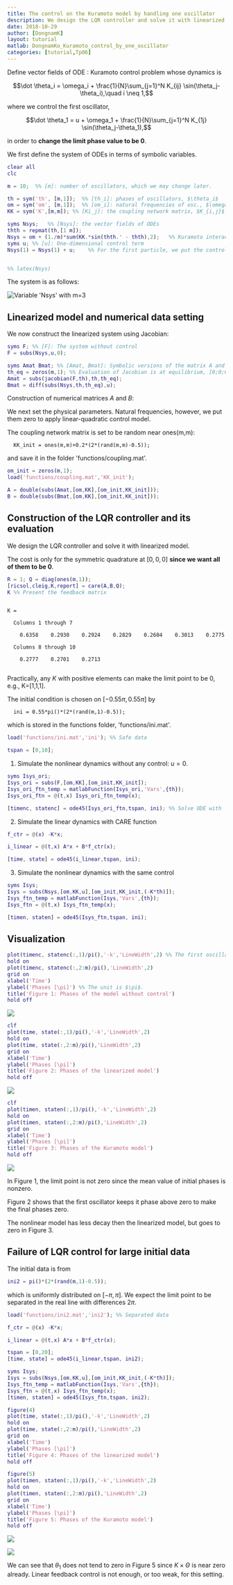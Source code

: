 ```yaml
---
title: The control on the Kuramoto model by handling one oscillator
description: We design the LQR controller and solve it with linearized model.
date: 2018-10-29
author: [DongnamK]
layout: tutorial
matlab: DongnamKo_Kuramoto_control_by_one_oscillator
categories: [tutorial,Tp06]
---
```


Define vector fields of ODE : Kuramoto control problem whose dynamics is


$$\dot \theta_i = \omega_i + \frac{1}{N}\sum_{j=1}^N K_{ij} \sin(\theta_j-\theta_i),\quad i \neq 1,$$


where we control the first oscillator,


$$\dot \theta_1 = u + \omega_1 + \frac{1}{N}\sum_{j=1}^N K_{1j} \sin(\theta_j-\theta_1),$$


in order to **change the limit phase value to be 0**.


We first define the system of ODEs in terms of symbolic variables.

```matlab
clear all
clc

m = 10;  %% [m]: number of oscillators, which we may change later.

th = sym('th', [m,1]);  %% [th_i]: phases of oscillators, $\theta_i$
om = sym('om', [m,1]);  %% [om_i]: natural frequencies of osc., $\omega_i$
KK = sym('K',[m,m]); %% [Ki_j]: the coupling network matrix, $K_{i,j}$

syms Nsys;   %% [Nsys]: the vector fields of ODEs
thth = repmat(th,[1 m]);
Nsys = om + (1./m)*sum(KK.*sin(thth.' - thth),2);   %% Kuramoto interaction terms
syms u; %% [u]: One-dimensional control term
Nsys(1) = Nsys(1) + u;    %% For the first particle, we put the control term


%% latex(Nsys)
```


The system is as follows:


![Variable 'Nsys' with $m=3$]({{site.url}}/{{site.baseurl}}/assets/imgs/Tp06/P0009-Dongnam/Nsys.png)

## Linearized model and numerical data setting


We now construct the linearized system using Jacobian:

```matlab
syms F; %% [F]: The system without control
F = subs(Nsys,u,0);

syms Amat Bmat; %% [Amat, Bmat]: Symbolic versions of the matrix A and B
th_eq = zeros(m,1); %% Evaluation of Jacobian is at equilibrium, [0;0;0;0].
Amat = subs(jacobian(F,th),th,th_eq);
Bmat = diff(subs(Nsys,th,th_eq),u);
```


Construction of numerical matrices $A$ and $B$:


We next set the physical parameters. Natural frequencies, however, we put them zero to apply linear-quadratic control model.


The coupling network matrix is set to be random near ones(m,m):

```
  KK_init = ones(m,m)+0.2*(2*(rand(m,m)-0.5));
```


and save it in the folder 'functions/coupling.mat'.

```matlab
om_init = zeros(m,1);
load('functions/coupling.mat','KK_init');

A = double(subs(Amat,[om,KK],[om_init,KK_init]));
B = double(subs(Bmat,[om,KK],[om_init,KK_init]));
```

## Construction of the LQR controller and its evaluation


We design the LQR controller and solve it with linearized model.


The cost is only for the symmetric quadrature at $[0,0,0]$ **since we want all of them to be 0**.

```matlab
R = 1; Q = diag(ones(m,1));
[ricsol,cleig,K,report] = care(A,B,Q);
K %% Present the feedback matrix
```


```

K =

  Columns 1 through 7

    0.6358    0.2930    0.2924    0.2829    0.2604    0.3013    0.2775

  Columns 8 through 10

    0.2777    0.2701    0.2713


```


Practically, any $K$ with positive elements can make the limit point to be 0, e.g., K=[1,1,1].


The initial condition is chosen on $[-0.55\pi,0.55\pi]$ by

```
  ini = 0.55*pi()*(2*(rand(m,1)-0.5));
```


which is stored in the functions folder, 'functions/ini.mat'.

```matlab
load('functions/ini.mat','ini'); %% Safe data

tspan = [0,10];
```


1) Simulate the nonlinear dynamics without any control: $u = 0$.

```matlab
syms Isys_ori;
Isys_ori = subs(F,[om,KK],[om_init,KK_init]);
Isys_ori_ftn_temp = matlabFunction(Isys_ori,'Vars',{th});
Isys_ori_ftn = @(t,x) Isys_ori_ftn_temp(x);

[timenc, statenc] = ode45(Isys_ori_ftn,tspan, ini); %% Solve ODE with 'ode45'
```


2) Simulate the linear dynamics with CARE function

```matlab
f_ctr = @(x) -K*x;

i_linear = @(t,x) A*x + B*f_ctr(x);

[time, state] = ode45(i_linear,tspan, ini);
```


3) Simulate the nonlinear dynamics with the same control

```matlab
syms Isys;
Isys = subs(Nsys,[om,KK,u],[om_init,KK_init,(-K*th)]);
Isys_ftn_temp = matlabFunction(Isys,'Vars',{th});
Isys_ftn = @(t,x) Isys_ftn_temp(x);

[timen, staten] = ode45(Isys_ftn,tspan, ini);
```

## Visualization

```matlab
plot(timenc, statenc(:,1)/pi(),'-k','LineWidth',2) %% The first oscillator is black-colored.
hold on
plot(timenc, statenc(:,2:m)/pi(),'LineWidth',2)
grid on
xlabel('Time')
ylabel('Phases [\pi]') %% The unit is $\pi$.
title('Figure 1: Phases of the model without control')
hold off
```


![]({{site.url}}/{{site.baseurl}}/assets/imgs/Tp06/P0009-Dongnam/copiaRM_01.png)


```matlab
clf
plot(time, state(:,1)/pi(),'-k','LineWidth',2)
hold on
plot(time, state(:,2:m)/pi(),'LineWidth',2)
grid on
xlabel('Time')
ylabel('Phases [\pi]')
title('Figure 2: Phases of the linearized model')
hold off
```


![]({{site.url}}/{{site.baseurl}}/assets/imgs/Tp06/P0009-Dongnam/copiaRM_02.png)


```matlab
clf
plot(timen, staten(:,1)/pi(),'-k','LineWidth',2)
hold on
plot(timen, staten(:,2:m)/pi(),'LineWidth',2)
grid on
xlabel('Time')
ylabel('Phases [\pi]')
title('Figure 3: Phases of the Kuramoto model')
hold off
```


![]({{site.url}}/{{site.baseurl}}/assets/imgs/Tp06/P0009-Dongnam/copiaRM_03.png)

In Figure 1, the limit point is not zero since the mean value of initial phases is nonzero.


Figure 2 shows that the first oscillator keeps it phase above zero to make the final phases zero.


The nonlinear model has less decay then the linearized model, but goes to zero in Figure 3.

## Failure of LQR control for large initial data


The initial data is from

```matlab
ini2 = pi()*(2*(rand(m,1)-0.5));
```


which is uniformly distributed on $[-\pi,\pi]$. We expect the limit point to be separated in the real line with differences $2\pi$.

```matlab
load('functions/ini2.mat','ini2'); %% Separated data

f_ctr = @(x) -K*x;

i_linear = @(t,x) A*x + B*f_ctr(x);

tspan = [0,20];
[time, state] = ode45(i_linear,tspan, ini2);

syms Isys;
Isys = subs(Nsys,[om,KK,u],[om_init,KK_init,(-K*th)]);
Isys_ftn_temp = matlabFunction(Isys,'Vars',{th});
Isys_ftn = @(t,x) Isys_ftn_temp(x);
[timen, staten] = ode45(Isys_ftn,tspan, ini2);

figure(4)
plot(time, state(:,1)/pi(),'-k','LineWidth',2)
hold on
plot(time, state(:,2:m)/pi(),'LineWidth',2)
grid on
xlabel('Time')
ylabel('Phases [\pi]')
title('Figure 4: Phases of the linearized model')
hold off

figure(5)
plot(timen, staten(:,1)/pi(),'-k','LineWidth',2)
hold on
plot(timen, staten(:,2:m)/pi(),'LineWidth',2)
grid on
xlabel('Time')
ylabel('Phases [\pi]')
title('Figure 5: Phases of the Kuramoto model')
hold off
```


![]({{site.url}}/{{site.baseurl}}/assets/imgs/Tp06/P0009-Dongnam/copiaRM_04.png)

![]({{site.url}}/{{site.baseurl}}/assets/imgs/Tp06/P0009-Dongnam/copiaRM_05.png)

We can see that $\theta_1$ does not tend to zero in Figure 5 since $K\times\Theta$ is near zero already. Linear feedback control is not enough, or too weak, for this setting.


